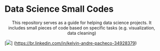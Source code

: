 # Data Science Small Codes

<p align="center">This repository serves as a guide for helping data science projects. It includes small pieces of code based on specific tasks (e.g. visualization, data cleaning)</p>

[<img src="https://img.shields.io/badge/linkedin-%230077B5.svg?&style=for-the-badge&logo=linkedin&logoColor=white" />]
(https://br.linkedin.com/in/kelvin-andre-pacheco-34928379)
